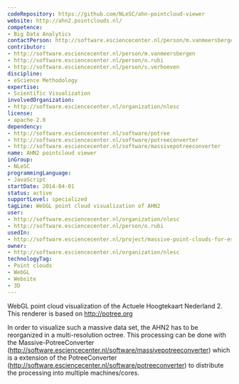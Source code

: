 ```yaml
---
codeRepository: https://github.com/NLeSC/ahn-pointcloud-viewer
website: http://ahn2.pointclouds.nl/
competence:
- Big Data Analytics
contactPerson: http://software.esciencecenter.nl/person/m.vanmeersbergen
contributor:
- http://software.esciencecenter.nl/person/m.vanmeersbergen
- http://software.esciencecenter.nl/person/o.rubi
- http://software.esciencecenter.nl/person/s.verhoeven
discipline:
- eScience Methodology
expertise:
- Scientific Visualization
involvedOrganization:
- http://software.esciencecenter.nl/organization/nlesc
license:
- apache-2.0
dependency:
- http://software.esciencecenter.nl/software/potree
- http://software.esciencecenter.nl/software/potreeconverter
- http://software.esciencecenter.nl/software/massivepotreeconverter
name: AHN2 pointcloud viewer
inGroup:
- NLeSC
programmingLanguage:
- JavaScript
startDate: 2014-04-01
status: active
supportLevel: specialized
tagLine: WebGL point cloud visualization of AHN2
user:
- http://software.esciencecenter.nl/organization/nlesc
- http://software.esciencecenter.nl/person/o.rubi
usedIn:
- http://software.esciencecenter.nl/project/massive-point-clouds-for-esciences
owner: 
- http://software.esciencecenter.nl/organization/nlesc
technologyTag:
- Point clouds
- WebGL
- Website
- 3D
---
```

WebGL point cloud visualization of the Actuele Hoogtekaart Nederland 2. 
This renderer is based on http://potree.org

In order to visualize such a massive data set, the AHN2 has to be reorganized in a multi-resolution octree. This processing can be done with the Massive-PotreeConverter (<http://software.esciencecenter.nl/software/massivepotreeconverter>) which is a extension of the PotreeConverter (<http://software.esciencecenter.nl/software/potreeconverter>) to distribute the processing into multiple machines/cores.
